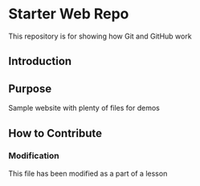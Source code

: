 # Starter Web Repo

This repository is for showing how Git and GitHub work

## Introduction

## Purpose

Sample website with plenty of files for demos

## How to Contribute

### Modification
This file has been modified as a part of a lesson